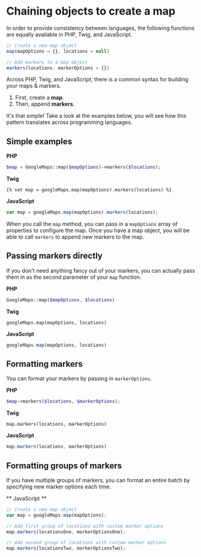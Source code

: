 # Chaining objects to create a map

In order to provide consistency between languages, the following functions are equally available in PHP, Twig, and JavaScript.

```js
// Create a new map object
map(mapOptions = {}, locations = null)

// Add markers to a map object
markers(locations, markerOptions = {})
```

Across PHP, Twig, and JavaScript, there is a common syntax for building your maps & markers.

1. First, create a **map**.
2. Then, append **markers**.

It's that simple! Take a look at the examples below, you will see how this pattern translates across programming languages.

## Simple examples

**PHP**
```php
$map = GoogleMaps::map($mapOptions)->markers($locations);
```

**Twig**
```twig
{% set map = googleMaps.map(mapOptions).markers(locations) %}
```

**JavaScript**
```js
var map = googleMaps.map(mapOptions).markers(locations);
```

When you call the `map` method, you can pass in a `mapOptions` array of properties to configure the map. Once you have a map object, you will be able to call `markers` to append new markers to the map.

## Passing markers directly

If you don't need anything fancy out of your markers, you can actually pass them in as the second parameter of your `map` function.

**PHP**
```php
GoogleMaps::map($mapOptions, $locations)
```

**Twig**
```twig
googleMaps.map(mapOptions, locations)
```

**JavaScript**
```js
googleMaps.map(mapOptions, locations)
```

## Formatting markers

You can format your markers by passing in `markerOptions`.

**PHP**
```php
$map->markers($locations, $markerOptions);
```

**Twig**
```twig
map.markers(locations, markerOptions)
```

**JavaScript**
```js
map.markers(locations, markerOptions)
```

## Formatting groups of markers

If you have multiple groups of markers, you can format an entire batch by specifying new marker options each time.

** JavaScript **
```js
// Create a new map object
var map = googleMaps.map(mapOptions);

// Add first group of locations with custom marker options
map.markers(locationsOne, markerOptionsOne);

// Add second group of locations with custom marker options
map.markers(locationsTwo, markerOptionsTwo);
```

